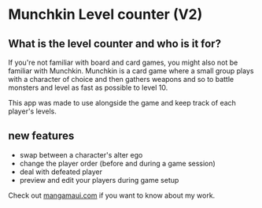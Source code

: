 # Munchkin Level counter (V2)

## What is the level counter and who is it for?
If you're not familiar with board and card games, you might also not be familiar with Munchkin. Munchkin is a card game where a small group plays with a character of choice and then gathers weapons and so to battle monsters and level as fast as possible to level 10.

This app was made to use alongside the game and keep track of each player's levels.

## new features

- swap between a character's alter ego
- change the player order (before and during a game session)
- deal with defeated player
- preview and edit your players during game setup


Check out [mangamaui.com](https://www.mangamaui.com) if you want to know about my work.
